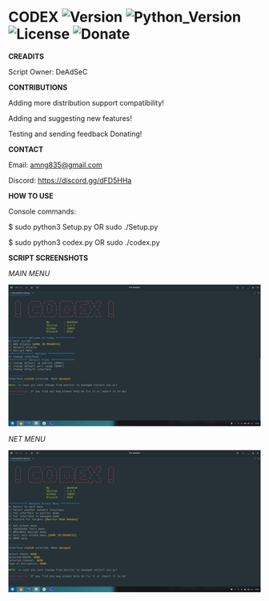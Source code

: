 # CODEX ![Version](https://img.shields.io/badge/Version-v2.2.5-orange?style=flat-square) ![Python_Version](https://img.shields.io/badge/Python-3.7%2B-blue) ![License](https://img.shields.io/badge/License-MIT-red) ![Donate](https://img.shields.io/badge/Donate-Crypto-yellow)

**CREADITS**

Script Owner: DeAdSeC

**CONTRIBUTIONS**

Adding more distribution support compatibility!

Adding and suggesting new features!

Testing and sending feedback Donating!

**CONTACT**

Email: amng835@gmail.com

Discord: https://discord.gg/dFD5HHa

**HOW TO USE**

Console commands:

$ sudo python3 Setup.py OR sudo ./Setup.py

$ sudo python3 codex.py OR sudo ./codex.py

**SCRIPT SCREENSHOTS**

  *MAIN MENU*

  ![alt text](https://github.com/DEADSEC-SECURITY/CODEX/blob/master/utils/IMG/main1.png)

  *NET MENU*

  ![alt text](https://github.com/DEADSEC-SECURITY/CODEX/blob/master/utils/IMG/net1.png)
